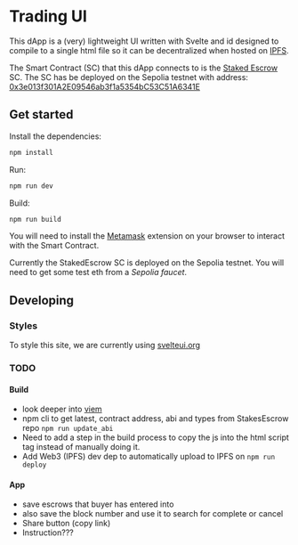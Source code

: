# Trading UI

This dApp is a (very) lightweight UI written with Svelte and id designed to compile to a single html file so it can be decentralized when hosted on [IPFS](https://ipfs.tech/).

The Smart Contract (SC) that this dApp connects to is the [Staked Escrow](https://github.com/KipCrossing/staked_escrow) SC. The SC has be deployed on the Sepolia testnet with address: [0x3e013f301A2E09546ab3f1a5354bC53C51A6341E](https://sepolia.etherscan.io/address/0x3e013f301A2E09546ab3f1a5354bC53C51A6341E)

## Get started

Install the dependencies:

```bash
npm install
```

Run:

```bash
npm run dev
```

Build:

```bash
npm run build
```

You will need to install the [Metamask](https://metamask.io/) extension on your browser to interact with the Smart Contract.

Currently the StakedEscrow SC is deployed on the Sepolia testnet. You will need to get some test eth from a _Sepolia faucet_.

## Developing

### Styles

To style this site, we are currently using [svelteui.org](https://www.svelteui.org/)

### TODO

#### Build

- look deeper into [viem](https://viem.sh/docs/contract/getContract.html)
- npm cli to get latest, contract address, abi and types from StakesEscrow repo `npm run update_abi`
- Need to add a step in the build process to copy the js into the html script tag instead of manually doing it.
- Add Web3 (IPFS) dev dep to automatically upload to IPFS on `npm run deploy`

#### App

- save escrows that buyer has entered into
- also save the block number and use it to search for complete or cancel
- Share button (copy link)
- Instruction???
